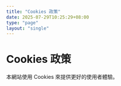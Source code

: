 ```yaml
---
title: "Cookies 政策"
date: 2025-07-29T10:25:29+08:00
type: "page"
layout: "single"
---
```


# Cookies 政策

本網站使用 Cookies 來提供更好的使用者體驗。

